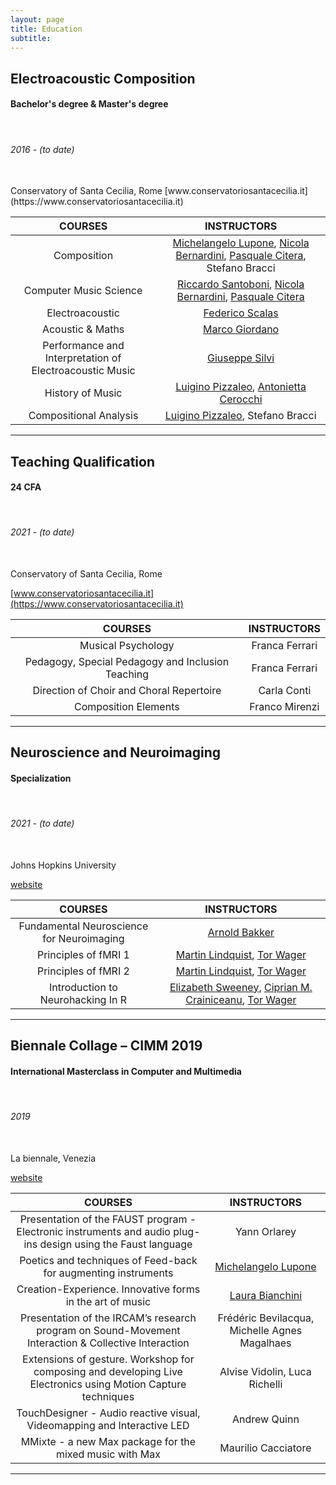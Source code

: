 ```yaml
---
layout: page
title: Education
subtitle:
---
```


<h2 style="text-align:left;">Electroacoustic Composition</h2>
<h4 style="text-align:left;">Bachelor's degree & Master's degree</h4>
<br>
<h6 style="text-align:left;">2016 - (to date)</h6>
<br>
Conservatory of Santa Cecilia, Rome
</div>
[www.conservatoriosantacecilia.it](https://www.conservatoriosantacecilia.it)


|COURSES|INSTRUCTORS|
|:---:|:---:|
|Composition|[Michelangelo Lupone](https://www.linkedin.com/in/michelangelo-lupone-3462b85b/?originalSubdomain=it), [Nicola Bernardini](https://www.linkedin.com/in/nbernardini/), [Pasquale Citera](https://www.linkedin.com/in/pasqualecitera/), Stefano Bracci|
|Computer Music Science|[Riccardo Santoboni](https://www.linkedin.com/in/riccardo-santoboni-61922824/), [Nicola Bernardini](https://www.linkedin.com/in/nbernardini/), [Pasquale Citera](https://www.linkedin.com/in/pasqualecitera/)|
|Electroacoustic|[Federico Scalas](https://www.linkedin.com/in/federico-scalas-9a897835/)|
|Acoustic & Maths|[Marco Giordano](https://www.linkedin.com/in/marco-giordano-2069721/?miniProfileUrn=urn%3Ali%3Afs_miniProfile%3AACoAAABSAaYBPASp7VwurWHgwgqPZCVT_5DPBec)|
|Performance and Interpretation of Electroacoustic Music|[Giuseppe Silvi](https://www.linkedin.com/in/giuseppesilvi/?miniProfileUrn=urn%3Ali%3Afs_miniProfile%3AACoAAAT9h6ABl5G90PgEevQCwOVo5Nf2GgLKjME)|
|History of Music|[Luigino Pizzaleo](https://www.linkedin.com/in/luigi-pizzaleo-23539320/?miniProfileUrn=urn%3Ali%3Afs_miniProfile%3AACoAAART0okBfHa63M5RNBZAqkk_v8x4ebTGMTk), [Antonietta Cerocchi](https://www.linkedin.com/in/antonietta-cerocchi-42734a110/)|
|Compositional Analysis|[Luigino Pizzaleo](https://www.linkedin.com/in/luigi-pizzaleo-23539320/?miniProfileUrn=urn%3Ali%3Afs_miniProfile%3AACoAAART0okBfHa63M5RNBZAqkk_v8x4ebTGMTk), Stefano Bracci|

______________

<div style="text-align:left;">
<h2>Teaching Qualification</h2>
<h4>24 CFA</h4>
<br>
<h6>2021 - (to date)</h6>
<br>
Conservatory of Santa Cecilia, Rome
</div>

[www.conservatoriosantacecilia.it](https://www.conservatoriosantacecilia.it)

|COURSES|INSTRUCTORS|
|:---:|:---:|
|Musical Psychology|Franca Ferrari|
|Pedagogy, Special Pedagogy and Inclusion Teaching|Franca Ferrari|
|Direction of Choir and Choral Repertoire|Carla Conti|
|Composition Elements|Franco Mirenzi|

______________

<div style="text-align:left;">
<h2>Neuroscience and Neuroimaging</h2>
<h4>Specialization</h4>
<br>
<h6>2021 - (to date)</h6>
<br>
Johns Hopkins University
</div>

[website](https://www.coursera.org/specializations/computational-neuroscience)

|COURSES|INSTRUCTORS|
|:---:|:---:|
|Fundamental Neuroscience for Neuroimaging|[Arnold Bakker](https://www.coursera.org/instructor/~27713092)|
|Principles of fMRI 1|[Martin Lindquist](https://www.coursera.org/instructor/martinlindquist), [Tor Wager](https://www.coursera.org/instructor/~7303121)|
|Principles of fMRI 2|[Martin Lindquist](https://www.coursera.org/instructor/martinlindquist), [Tor Wager](https://www.coursera.org/instructor/~7303121)|
|Introduction to Neurohacking In R|[Elizabeth Sweeney](https://www.coursera.org/instructor/~2888342), [Ciprian M. Crainiceanu](https://www.coursera.org/instructor/~19543713),  [Tor Wager](https://www.coursera.org/instructor/~7303121)|

______________

<div style="text-align:left;">
<h2>Biennale Collage – CIMM 2019</h2>
<h4>International Masterclass in Computer and Multimedia</h4>
<br>
<h6>2019</h6>
<br>
La biennale, Venezia
</div>

[website](https://www.labiennale.org/it/musica/2019/biennale-college-cimm-masterclass)

|COURSES|INSTRUCTORS|
|:---:|:---:|
|Presentation of the FAUST program - Electronic instruments and audio plug-ins design using the Faust language|Yann Orlarey|
|Poetics and techniques of Feed-back for augmenting instruments|[Michelangelo Lupone](https://www.linkedin.com/in/michelangelo-lupone-3462b85b/?originalSubdomain=it)|
|Creation-Experience. Innovative forms in the art of music|[Laura Bianchini](https://www.linkedin.com/in/bianchini-laura-9333a219)
|Presentation of the IRCAM’s research program on Sound-Movement Interaction & Collective Interaction|Frédéric Bevilacqua, Michelle Agnes Magalhaes|
|Extensions of gesture. Workshop for composing and developing Live Electronics using Motion Capture techniques|Alvise Vidolin, Luca Richelli|
|TouchDesigner - Audio reactive visual, Videomapping and Interactive LED|Andrew Quinn|
|MMixte - a new Max package for the mixed music with Max|Maurilio Cacciatore|


_____________
